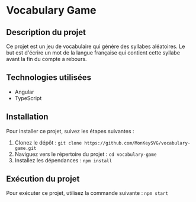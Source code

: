 # Vocabulary Game

## Description du projet

Ce projet est un jeu de vocabulaire qui génère des syllabes aléatoires. Le but est d'écrire un mot de la langue française qui contient cette syllabe avant la fin du compte a rebours.

## Technologies utilisées

- Angular
- TypeScript

## Installation

Pour installer ce projet, suivez les étapes suivantes :

1. Clonez le dépôt : `git clone https://github.com/MonKeySVG/vocabulary-game.git`
2. Naviguez vers le répertoire du projet : `cd vocabulary-game`
3. Installez les dépendances : `npm install`

## Exécution du projet

Pour exécuter ce projet, utilisez la commande suivante : `npm start`

